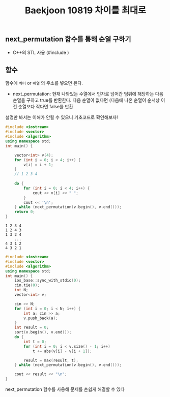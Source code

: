 ﻿---
title: "Baekjoon 10819 차이를 최대로"
categories: Algorithm
comments: true
---

## next_permutation 함수를 통해 순열 구하기
 - C++의 STL 사용 (#include <algorithm>)

## 함수
 함수에 `벡터` or `배열` 의 주소를 넣으면 된다.

 - next_permutation: 현재 나와있는 수열에서 인자로 넘어간 범위에 해당하는 다음 순열을 구하고
  true를 반환한다. 다음 순열이 없다면 (다음에 나온 순열이 순서상 이전 순열보다 작다면 false를 반환


설명만 봐서는 이해가 안될 수 있으니 기초코드로 확인해보자!

```c++
#include <iostream>
#include <vector>
#include <algorithm>
using namespace std;
int main() {

	vector<int> v(4); 
	for (int i = 0; i < 4; i++) {
		v[i] = i + 1; 
	} 
	// 1 2 3 4
	
	do {
		for (int i = 0; i < 4; i++) {
			cout << v[i] << " ";
		}
		cout << '\n';
	} while (next_permutation(v.begin(), v.end()));
	return 0;
}
```

```
1 2 3 4
1 2 4 3
1 3 2 4
    ...
4 3 1 2
4 3 2 1
```




```c++
#include <iostream>
#include <vector>
#include <algorithm>
using namespace std;
int main() {
	ios_base::sync_with_stdio(0);
	cin.tie(0);
	int N;
	vector<int> v;

	cin >> N;
	for (int i = 0; i < N; i++) {
		int a; cin >> a;
		v.push_back(a);
	}
	int result = 0;
	sort(v.begin(), v.end());
	do {
		int t = 0;
		for (int i = 0; i < v.size() - 1; i++)
			t += abs(v[i] - v[i + 1]);

		result = max(result, t);
	} while (next_permutation(v.begin(), v.end()));

	cout << result << "\n";
}
```

next_permutation 함수를 사용해 문제를 손쉽게 해결할 수 있다